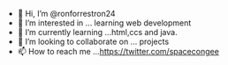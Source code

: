 - 👋 Hi, I’m @ronforrestron24
- 👀 I’m interested in ... learning web development
- 🌱 I’m currently learning ...html,ccs and java.
- 💞️ I’m looking to collaborate on ... projects
- 📫 How to reach me ...https://twitter.com/spacecongee

<!---
ronforrestron24/ronforrestron24 is a ✨ special ✨ repository because its `README.md` (this file) appears on your GitHub profile.
You can click the Preview link to take a look at your changes.
--->
